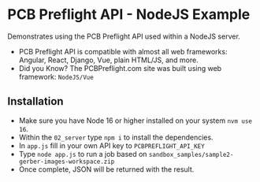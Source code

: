# PCB Preflight API - NodeJS Example
Demonstrates using the PCB Preflight API used within a NodeJS server. 
* PCB Preflight API is compatible with almost all web frameworks: Angular, React, Django, Vue, plain HTML/JS, and more. 
* Did you Know? The PCBPreflight.com site was built using web framework: `NodeJS/Vue`

## Installation
* Make sure you have Node 16 or higher installed on your system `nvm use 16`.
* Within the `02_server` type `npm i` to install the dependencies.
* In `app.js` fill in your own API key to `PCBPREFLIGHT_API_KEY`
* Type `node app.js` to run a job based on `sandbox_samples/sample2-gerber-images-workspace.zip`
* Once complete, JSON will be returned with the result.
